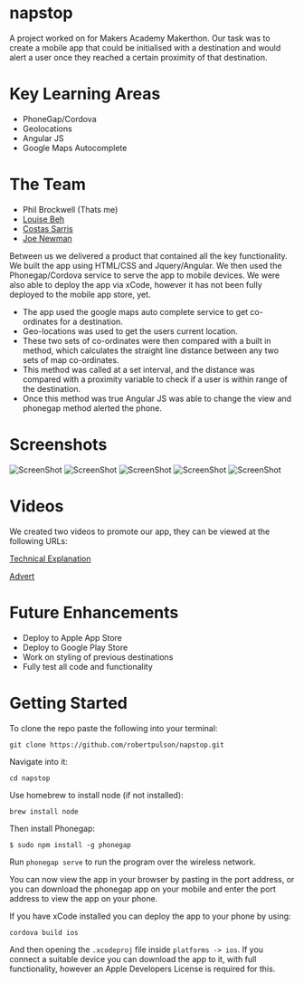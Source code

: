 # napstop

A project worked on for Makers Academy Makerthon. Our task was to create a mobile app that could be initialised with a destination and would alert a user once they reached a certain proximity of that destination.

# Key Learning Areas

* PhoneGap/Cordova
* Geolocations
* Angular JS
* Google Maps Autocomplete

# The Team

* Phil Brockwell (Thats me)
* [Louise Beh](https://github.com/louisebeh)
* [Costas Sarris](https://github.com/costassarris)
* [Joe Newman](https://github.com/jjnewman)

Between us we delivered a product that contained all the key functionality. We built the app using HTML/CSS and Jquery/Angular.
We then used the Phonegap/Cordova service to serve the app to mobile devices. We were also able to deploy the app via xCode, however it has not been fully deployed to the mobile app store, yet.

* The app used the google maps auto complete service to get co-ordinates for a destination.
* Geo-locations was used to get the users current location.
* These two sets of co-ordinates were then compared with a built in method, which calculates the straight line distance between any two sets of map co-ordinates.
* This method was called at a set interval, and the distance was compared with a proximity variable to check if a user is within range of the destination.
* Once this method was true Angular JS was able to change the view and phonegap method alerted the phone.

# Screenshots

![ScreenShot](https://github.com/robertpulson/napstop/blob/master/screenshots/IMG_3799.PNG?raw=true)
![ScreenShot](https://github.com/robertpulson/napstop/blob/master/screenshots/IMG_3800.PNG?raw=true)
![ScreenShot](https://github.com/robertpulson/napstop/blob/master/screenshots/IMG_3801.PNG?raw=true)
![ScreenShot](https://github.com/robertpulson/napstop/blob/master/screenshots/IMG_3802.PNG?raw=true)
![ScreenShot](https://github.com/robertpulson/napstop/blob/master/screenshots/IMG_3803.PNG?raw=true)

# Videos

We created two videos to promote our app, they can be viewed at the following URLs:

[Technical Explanation](https://www.youtube.com/watch?v=rC8bOD7lQbo)

[Advert](https://www.youtube.com/watch?v=MuQi8JT5IaY)

# Future Enhancements

* Deploy to Apple App Store
* Deploy to Google Play Store
* Work on styling of previous destinations
* Fully test all code and functionality

# Getting Started

To clone the repo paste the following into your terminal:

`git clone https://github.com/robertpulson/napstop.git`

Navigate into it:

`cd napstop`

Use homebrew to install node (if not installed):

`brew install node`

Then install Phonegap:

`$ sudo npm install -g phonegap`

Run `phonegap serve` to run the program over the wireless network.

You can now view the app in your browser by pasting in the port address, or you can download the phonegap app on your mobile and enter the port address to view the app on your phone.

If you have xCode installed you can deploy the app to your phone by using:

`cordova build ios`

And then opening the `.xcodeproj` file inside `platforms -> ios`. If you connect a suitable device you can download the app to it, with full functionality, however an Apple Developers License is required for this.
